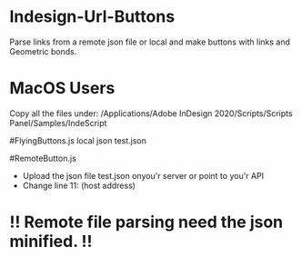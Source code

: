 # Indesign-Url-Buttons
Parse links from a remote json file or local and make buttons with links and Geometric bonds.

# MacOS Users
Copy all the files under: /Applications/Adobe InDesign 2020/Scripts/Scripts Panel/Samples/IndeScript

#FlyingButtons.js
local json test.json

#RemoteButton.js
- Upload the json file test.json onyou'r server or point to you'r API
- Change line 11: (host address)

# !! Remote file parsing need the json minified. !!
